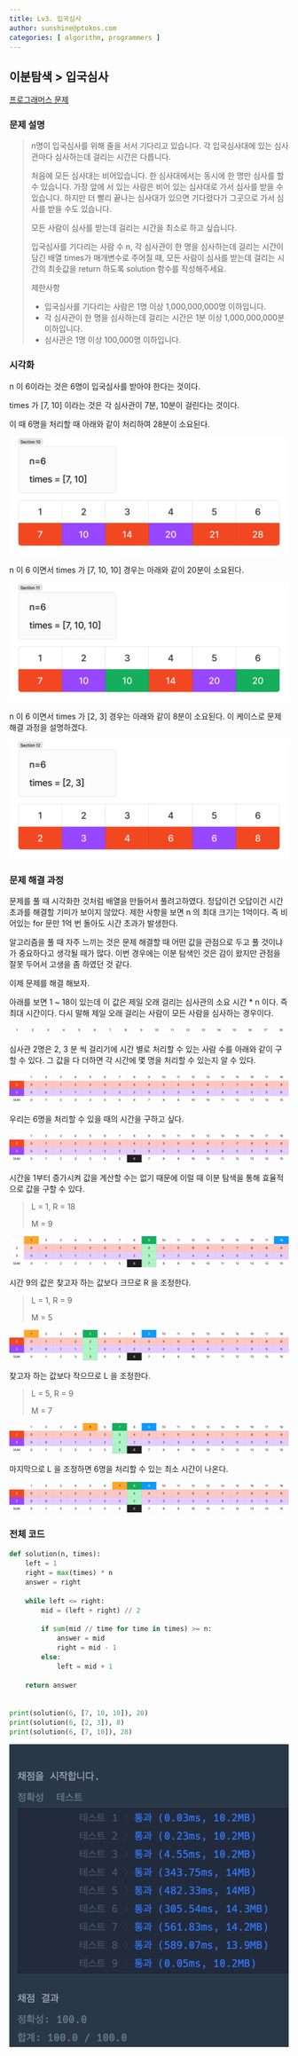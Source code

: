 ```yaml
---
title: Lv3. 입국심사
author: sunshine@ptokos.com
categories: [ algorithm, programmers ]
---
```


## 이분탐색 > 입국심사

[프로그래머스 문제](https://school.programmers.co.kr/learn/courses/30/lessons/43238)

### 문제 설명

> n명이 입국심사를 위해 줄을 서서 기다리고 있습니다. 각 입국심사대에 있는 심사관마다 심사하는데 걸리는 시간은 다릅니다.
>
> 처음에 모든 심사대는 비어있습니다. 한 심사대에서는 동시에 한 명만 심사를 할 수 있습니다. 가장 앞에 서 있는 사람은 비어 있는 심사대로 가서 심사를 받을 수 있습니다. 하지만 더 빨리 끝나는 심사대가 있으면
> 기다렸다가 그곳으로 가서 심사를 받을 수도 있습니다.
>
> 모든 사람이 심사를 받는데 걸리는 시간을 최소로 하고 싶습니다.
>
> 입국심사를 기다리는 사람 수 n, 각 심사관이 한 명을 심사하는데 걸리는 시간이 담긴 배열 times가 매개변수로 주어질 때, 모든 사람이 심사를 받는데 걸리는 시간의 최솟값을 return 하도록 solution
> 함수를 작성해주세요.
>
> 제한사항
> - 입국심사를 기다리는 사람은 1명 이상 1,000,000,000명 이하입니다.
> - 각 심사관이 한 명을 심사하는데 걸리는 시간은 1분 이상 1,000,000,000분 이하입니다.
> - 심사관은 1명 이상 100,000명 이하입니다.

### 시각화

n 이 6이라는 것은 6명이 입국심사를 받아야 한다는 것이다.

times 가 [7, 10] 이라는 것은 각 심사관이 7분, 10분이 걸린다는 것이다.

이 때 6명을 처리할 때 아래와 같이 처리하여 28분이 소요된다.

![입국심사-1.png](/assets/img/algorithm/입국심사-1.png)

n 이 6 이면서 times 가 [7, 10, 10] 경우는 아래와 같이 20분이 소요된다.

![입국심사-2.png](/assets/img/algorithm/입국심사-2.png)

n 이 6 이면서 times 가 [2, 3] 경우는 아래와 같이 8분이 소요된다. 이 케이스로 문제 해결 과정을 설명하겠다.

![입국심사-3.png](/assets/img/algorithm/입국심사-3.png)

### 문제 해결 과정

문제를 풀 때 시각화한 것처럼 배열을 만들어서 풀려고하였다. 정답이건 오답이건 시간 초과를 해결할 기미가 보이지 않았다.
제한 사항을 보면 n 의 최대 크기는 1억이다. 즉 비어있는 for 문만 1억 번 돌아도 시간 초과가 발생한다.

알고리즘을 풀 때 자주 느끼는 것은 문제 해결할 때 어떤 값을 관점으로 두고 풀 것이냐가 중요하다고 생각될 때가 많다. 이번 경우에는 이분 탐색인 것은 감이 왔지만 관점을 잘못 두어서 고생을 좀 하였던 것 같다.

이제 문제를 해결 해보자.

아래를 보면 1 ~ 18이 있는데 이 값은 제일 오래 걸리는 심사관의 소요 시간 * n 이다. 즉 최대 시간이다.
다시 말해 제일 오래 걸리는 사람이 모든 사람을 심사하는 경우이다.

![입국심사-4.png](/assets/img/algorithm/입국심사-4.png)

심사관 2명은 2, 3 분 씩 걸리기에 시간 별로 처리할 수 있는 사람 수를 아래와 같이 구할 수 있다.
그 값을 다 더하면 각 시간에 몇 명을 처리할 수 있는지 알 수 있다.

![입국심사-5.png](/assets/img/algorithm/입국심사-5.png)

우리는 6명을 처리할 수 있을 때의 시간을 구하고 싶다.

![입국심사-6.png](/assets/img/algorithm/입국심사-6.png)

시간을 1부터 증가시켜 값을 계산할 수는 없기 때문에 이럴 때 이분 탐색을 통해 효율적으로 값을 구할 수 있다.

> L = 1, R = 18
>
> M = 9

![입국심사-7.png](/assets/img/algorithm/입국심사-7.png)

시간 9의 값은 찾고자 하는 값보다 크므로 R 을 조정한다.

> L = 1, R = 9
>
> M = 5

![입국심사-8.png](/assets/img/algorithm/입국심사-8.png)

찾고자 하는 값보다 작으므로 L 을 조정한다.

> L = 5, R = 9
>
> M = 7

![입국심사-9.png](/assets/img/algorithm/입국심사-9.png)

마지막으로 L 을 조정하면 6명을 처리할 수 있는 최소 시간이 나온다.

![입국심사-10.png](/assets/img/algorithm/입국심사-10.png)

### 전체 코드

```python
def solution(n, times):
    left = 1
    right = max(times) * n
    answer = right

    while left <= right:
        mid = (left + right) // 2

        if sum(mid // time for time in times) >= n:
            answer = mid
            right = mid - 1
        else:
            left = mid + 1

    return answer


print(solution(6, [7, 10, 10]), 20)
print(solution(6, [2, 3]), 8)  
print(solution(6, [7, 10]), 28)

```

![입국심사-11.png](/assets/img/algorithm/입국심사-11.png)


